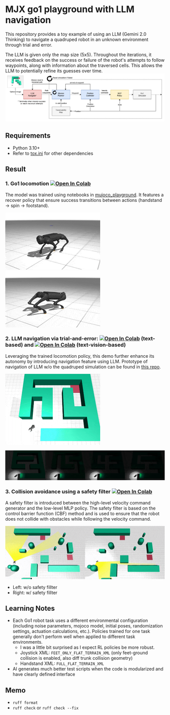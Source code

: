 # MJX go1 playground with LLM navigation

This repository provides a toy example of using an LLM (Gemini 2.0 Thinking) to navigate a quadruped robot in an unknown environment through trial and error.

The LLM is given only the map size (5x5). Throughout the iterations, it receives feedback on the success or failure of the robot's attempts to follow waypoints, along with information about the traversed cells. This allows the LLM to potentially refine its guesses over time.
![](assets/llm_go1_navigation.png)

## Requirements
- Python 3.10+
- Refer to [tox.ini](tox.ini) for other dependencies 


## Result
### 1. Go1 locomotion [![Open In Colab](https://colab.research.google.com/assets/colab-badge.svg)](https://colab.research.google.com/github/shaoanlu/llm_mjx_go1_playground/blob/main/examples/locomotion.ipynb)

The model was trained using notebooks in [mujoco_playground](https://github.com/google-deepmind/mujoco_playground). It features a recover policy that ensure success transitions between actions (handstand -> spin -> footstand).

![](examples/gifs/ppo_Go1JoystickFlatTerrain.gif) ![](examples/gifs/ppo_Go1Handstand_Go1Getup_Go1Joystick_Go1Footstand.gif)

### 2. LLM navigation via trial-and-error: [![Open In Colab](https://colab.research.google.com/assets/colab-badge.svg)](https://colab.research.google.com/github/shaoanlu/llm_mjx_go1_playground/blob/main/examples/llm_navigation.ipynb) (text-based) and [![Open In Colab](https://colab.research.google.com/assets/colab-badge.svg)](https://colab.research.google.com/github/shaoanlu/llm_mjx_go1_playground/blob/main/examples/llm_navigation_vision.ipynb) (text-vision-based)
Leveraging the trained locomotion policy, this demo further enhance its autonomy by introducing navigation feature using LLM. Prototype of navigation of LLM w/o the quadruped simulation can be found in [this repo](https://github.com/shaoanlu/gemini_maze_exploration).

![](examples/gifs/go1_LLM_Navigation.gif)

![](examples/gifs/Go1_LLM_Navigation_fog.gif)

### 3. Collision avoidance using a safety filter [![Open In Colab](https://colab.research.google.com/assets/colab-badge.svg)](https://colab.research.google.com/github/shaoanlu/llm_mjx_go1_playground/blob/main/examples/cbf_safety_filter.ipynb)

A safety filter is introduced between the high-level velocity command generator and the low-level MLP policy. The safety filter is based on the control barrier function (CBF) method and is used to ensure that the robot does not collide with obstacles while following the velocity command.

![](/examples/gifs/Go1_Collision_Avoidance_Comb.gif)
- Left: w/o safety fillter
- Right: w/ safety fillter


## Learning Notes
- Each Go1 robot task uses a different environmental configuration (including noise parameters, mojoco model, initial poses, randomization settings, actuation calculations, etc.). Policies trained for one task generally don't perform well when applied to different task environments.
  - I was a little bit surprised as I expect RL policies be more robust.
  - Joystick XML: `FEET_ONLY_FLAT_TERRAIN_XML` (only feet-ground collision is enabled, also diff trunk collision geometry)
  - Handstand XML: `FULL_FLAT_TERRAIN_XML`
- AI generates much better test scripts when the code is  modularized and have clearly defined interface

## Memo
- `ruff format`
- `ruff check` or `ruff check --fix`